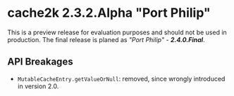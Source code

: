 # cache2k 2.3.2.Alpha "Port Philip"

This is a preview release for evaluation purposes and should not be used in production.
The final release is planed as *"Port Philip" - **2.4.0.Final***.

## API Breakages

- `MutableCacheEntry.getValueOrNull`: removed, since wrongly introduced in version 2.0.


